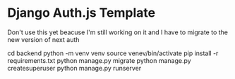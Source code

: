 # Django Auth.js Template
Don't use this yet beacuse I'm still working on it and I have to migrate to the new version of next auth

cd backend
python -m venv venv
source venev/bin/activate
pip install -r requirements.txt
python manage.py migrate
python manage.py createsuperuser
python manage.py runserver
